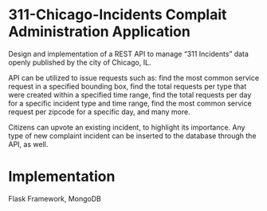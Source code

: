 # 311-Chicago-Incidents Complait Administration Application

Design and implementation of a REST API to manage “311 Incidents” data openly published by the city of Chicago, IL.

API can be utilized to issue requests such as: find the most common service request in a specified bounding box, find the total requests per type that were created within a specified time range, find the total requests per day for a specific incident type and time range, find the most common service request per zipcode for a specific day, and many more.

Citizens can upvote an existing incident, to highlight its importance. Any type of new complaint incident can be inserted to the database through the API, as well. 

# Implementation

Flask Framework, MongoDB
